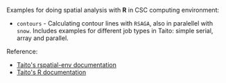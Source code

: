 Examples for doing spatial analysis with **R** in CSC computing environment:
* `contours` - Calculating contour lines with `RSAGA`, also in paralellel with `snow`. Includes examples for different job types in Taito: simple serial, array and parallel. 

Reference:
* [Taito's rspatial-env documentation](https://research.csc.fi/-/rspatial-env)
* [Taito's R documentation](https://research.csc.fi/-/r)

